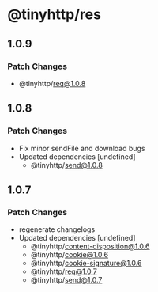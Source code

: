 # @tinyhttp/res

## 1.0.9

### Patch Changes

- @tinyhttp/req@1.0.8

## 1.0.8

### Patch Changes

- Fix minor sendFile and download bugs
- Updated dependencies [undefined]
  - @tinyhttp/send@1.0.8

## 1.0.7

### Patch Changes

- regenerate changelogs
- Updated dependencies [undefined]
  - @tinyhttp/content-disposition@1.0.6
  - @tinyhttp/cookie@1.0.6
  - @tinyhttp/cookie-signature@1.0.6
  - @tinyhttp/req@1.0.7
  - @tinyhttp/send@1.0.7
